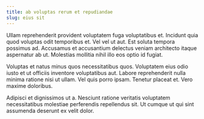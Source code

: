 ```yaml
---
title: ab voluptas rerum et repudiandae
slug: eius sit
---
```


Ullam reprehenderit provident voluptatem fuga voluptatibus et. Incidunt quia quod voluptas odit temporibus et. Vel vel ut aut. Est soluta tempora possimus ad. Accusamus et accusantium delectus veniam architecto itaque aspernatur ab ut. Molestias mollitia nihil illo eos optio id fugiat.

Voluptas et natus minus quos necessitatibus quos. Voluptatem eius odio iusto et ut officiis inventore voluptatibus aut. Labore reprehenderit nulla minima ratione nisi ut ullam. Vel quis porro ipsam. Tenetur placeat et. Vero maxime doloribus.

Adipisci et dignissimos ut a. Nesciunt ratione veritatis voluptatem necessitatibus molestiae perferendis repellendus sit. Ut cumque ut qui sint assumenda deserunt ex velit dolor.
